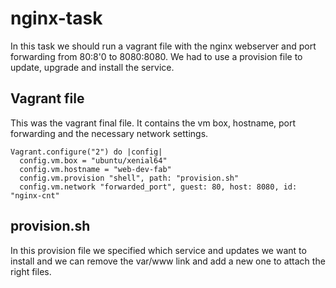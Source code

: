 # nginx-task

In this task we should run a vagrant file with the nginx webserver and port forwarding from 80:8'0 to 8080:8080.
We had to use a provision file to update, upgrade and install the service.


## Vagrant file


This was the vagrant final file. It contains the vm box, hostname, port forwarding and the necessary network settings.

```
Vagrant.configure("2") do |config|
  config.vm.box = "ubuntu/xenial64"
  config.vm.hostname = "web-dev-fab"
  config.vm.provision "shell", path: "provision.sh"
  config.vm.network "forwarded_port", guest: 80, host: 8080, id: "nginx-cnt"
```


## provision.sh

In this provision file we specified which service and updates we want to install and we can remove the var/www link and add a new one to attach the right files.


 
